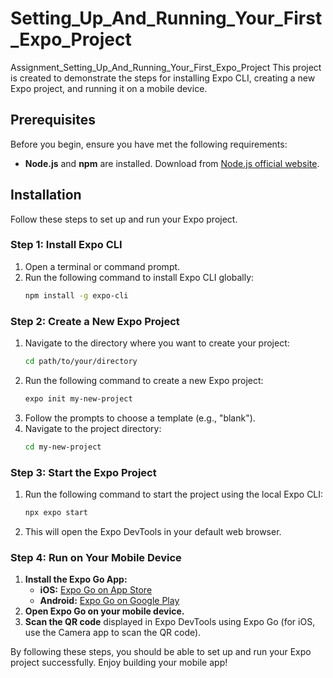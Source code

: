 # Setting_Up_And_Running_Your_First_Expo_Project
Assignment_Setting_Up_And_Running_Your_First_Expo_Project
This project is created to demonstrate the steps for installing Expo CLI, creating a new Expo project, and running it on a mobile device.

## Prerequisites

Before you begin, ensure you have met the following requirements:
- **Node.js** and **npm** are installed. Download from [Node.js official website](https://nodejs.org/).

## Installation

Follow these steps to set up and run your Expo project.

### Step 1: Install Expo CLI

1. Open a terminal or command prompt.
2. Run the following command to install Expo CLI globally:
    ```bash
    npm install -g expo-cli
    ```

### Step 2: Create a New Expo Project

1. Navigate to the directory where you want to create your project:
    ```bash
    cd path/to/your/directory
    ```
2. Run the following command to create a new Expo project:
    ```bash
    expo init my-new-project
    ```
3. Follow the prompts to choose a template (e.g., "blank").
4. Navigate to the project directory:
    ```bash
    cd my-new-project
    ```

### Step 3: Start the Expo Project

1. Run the following command to start the project using the local Expo CLI:
    ```bash
    npx expo start
    ```
2. This will open the Expo DevTools in your default web browser.

### Step 4: Run on Your Mobile Device

1. **Install the Expo Go App:**
   - **iOS:** [Expo Go on App Store](https://apps.apple.com/us/app/expo-go/id982107779)
   - **Android:** [Expo Go on Google Play](https://play.google.com/store/apps/details?id=host.exp.exponent)
2. **Open Expo Go on your mobile device.**
3. **Scan the QR code** displayed in Expo DevTools using Expo Go (for iOS, use the Camera app to scan the QR code).

By following these steps, you should be able to set up and run your Expo project successfully. Enjoy building your mobile app!
